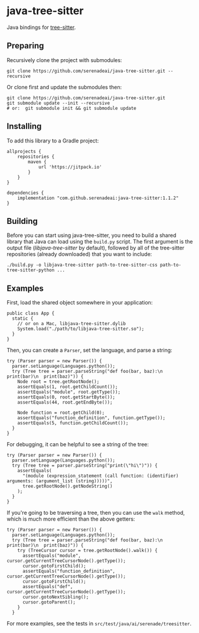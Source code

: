 # java-tree-sitter

Java bindings for [tree-sitter](https://tree-sitter.github.io/tree-sitter/).

## Preparing

Recursively clone the project with submodules:

```shell
git clone https://github.com/serenadeai/java-tree-sitter.git --recursive
```

Or clone first and update the submodules then:

```shell   
git clone https://github.com/serenadeai/java-tree-sitter.git
git submodule update --init --recursive  
# or:  git submodule init && git submodule update
```

## Installing

To add this library to a Gradle project:

    allprojects {
        repositories {
            maven { 
                url 'https://jitpack.io'
            }
        }
    }

    dependencies {
        implementation "com.github.serenadeai:java-tree-sitter:1.1.2"
    }

## Building

Before you can start using java-tree-sitter, you need to build a shared library that Java can load using the `build.py` script. The first argument is the output file (_libjava-tree-sitter_ by default), followed by all of the tree-sitter repositories (already downloaded) that you want to include:

    ./build.py -o libjava-tree-sitter path-to-tree-sitter-css path-to-tree-sitter-python ...

## Examples

First, load the shared object somewhere in your application:

    public class App {
      static {
        // or on a Mac, libjava-tree-sitter.dylib
        System.load("./path/to/libjava-tree-sitter.so");
      }
    }

Then, you can create a `Parser`, set the language, and parse a string:

    try (Parser parser = new Parser()) {
      parser.setLanguage(Languages.python());
      try (Tree tree = parser.parseString("def foo(bar, baz):\n  print(bar)\n  print(baz)")) {
        Node root = tree.getRootNode();
        assertEquals(1, root.getChildCount());
        assertEquals("module", root.getType());
        assertEquals(0, root.getStartByte());
        assertEquals(44, root.getEndByte());

        Node function = root.getChild(0);
        assertEquals("function_definition", function.getType());
        assertEquals(5, function.getChildCount());
      }
    }

For debugging, it can be helpful to see a string of the tree:

    try (Parser parser = new Parser()) {
      parser.setLanguage(Languages.python());
      try (Tree tree = parser.parseString("print(\"hi\")")) {
        assertEquals(
          "(module (expression_statement (call function: (identifier) arguments: (argument_list (string)))))",
          tree.getRootNode().getNodeString()
        );
      }
    }

If you're going to be traversing a tree, then you can use the `walk` method, which is much more efficient than the above getters:

    try (Parser parser = new Parser()) {
      parser.setLanguage(Languages.python());
      try (Tree tree = parser.parseString("def foo(bar, baz):\n  print(bar)\n  print(baz)")) {
        try (TreeCursor cursor = tree.getRootNode().walk()) {
          assertEquals("module", cursor.getCurrentTreeCursorNode().getType());
          cursor.gotoFirstChild();
          assertEquals("function_definition", cursor.getCurrentTreeCursorNode().getType());
          cursor.gotoFirstChild();
          assertEquals("def", cursor.getCurrentTreeCursorNode().getType());
          cursor.gotoNextSibling();
          cursor.gotoParent();
        }
      }

For more examples, see the tests in `src/test/java/ai/serenade/treesitter`.
